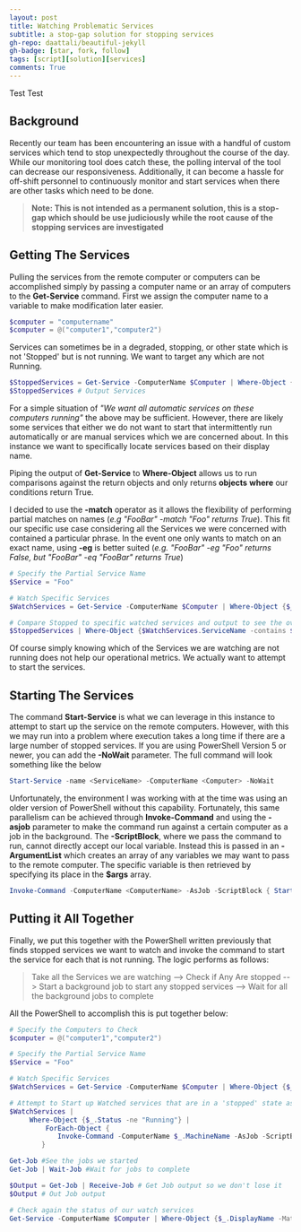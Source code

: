 ```yaml
---
layout: post
title: Watching Problematic Services
subtitle: a stop-gap solution for stopping services
gh-repo: daattali/beautiful-jekyll
gh-badge: [star, fork, follow]
tags: [script][solution][services]
comments: True
---
```

Test Test
## Background

Recently our team has been encountering an issue with a handful of custom services which tend to stop unexpectedly throughout the course of the day. While our monitoring tool does catch these, the polling interval of the tool can decrease our responsiveness. Additionally, it can become a hassle for off-shift personnel to continuously monitor and start services when there are other tasks which need to be done.

>**Note: This is not intended as a permanent solution, this is a stop-gap which should be use judiciously while the root cause of the stopping services are investigated**

## Getting The Services

Pulling the services from the remote computer or computers can be accomplished simply by passing a computer name or an array of computers to the **Get-Service** command. First we assign the computer name to a variable to make modification later easier.

```powershell
$computer = "computername"
$computer = @("computer1","computer2")
```

Services can sometimes be in a degraded, stopping, or other state which is not 'Stopped' but is not running. We want to target any which are not Running.

```powershell
$StoppedServices = Get-Service -ComputerName $Computer | Where-Object {($_.StartType -eq "Automatic") -and ($_.Status -ne "Running")}
$StoppedServices # Output Services
```

For a simple situation of *"We want all automatic services on these computers running"* the above may be sufficient. However, there are likely some services that either we do not want to start that intermittently run automatically or are manual services which we are concerned about. In this instance we want to specifically locate services based on their display name.

Piping the output of **Get-Service** to **Where-Object** allows us to run comparisons against the return objects and only returns **objects** **where** our conditions return True.

I decided to use the **-match** operator as it allows the flexibility of performing partial matches on names (*e.g "FooBar" -match "Foo" returns True*). This fit our specific use case considering all the Services we were concerned with contained a particular phrase. In the event one only wants to match on an exact name, using **-eg** is better suited (*e.g. "FooBar" -eg "Foo" returns False, but "FooBar" -eq "FooBar" returns True*)

```powershell
# Specify the Partial Service Name
$Service = "Foo"

# Watch Specific Services
$WatchServices = Get-Service -ComputerName $Computer | Where-Object {$_.Displayname -match $Service}

# Compare Stopped to specific watched services and output to see the overlap
$StoppedServices | Where-Object {$WatchServices.ServiceName -contains $_.ServiceName}
```

Of course simply knowing which of the Services we are watching are not running does not help our operational metrics. We actually want to attempt to start the services.

## Starting The Services

The command **Start-Service** is what we can leverage in this instance to attempt to start up the service on the remote computers. However, with this we may run into a problem where execution takes a long time if there are a large number of stopped services. If you are using PowerShell Version 5 or newer, you can add the **-NoWait** parameter. The full command will look something like the below

```powershell
Start-Service -name <ServiceName> -ComputerName <Computer> -NoWait
```

Unfortunately, the environment I was working with at the time was using an older version of PowerShell without this capability. Fortunately, this same parallelism can be achieved through **Invoke-Command** and using the **-asjob** parameter to make the command run against a certain computer as a job in the background. The **-ScriptBlock**, where we pass the command to run, cannot directly accept our local variable. Instead this is passed in an **-ArgumentList** which creates an array of any variables we may want to pass to the remote computer. The specific variable is then retrieved by specifying its place in the **$args** array.

```powershell
Invoke-Command -ComputerName <ComputerName> -AsJob -ScriptBlock { Start-Service -name $args[0]} -ArgumentList <ServiceToStart>
```

## Putting it All Together

Finally, we put this together with the PowerShell written previously that finds stopped services we want to watch and invoke the command to start the service for each that is not running. The logic performs as follows:

>Take all the Services we are watching --> Check if Any Are stopped --> Start a background job to start any stopped services --> Wait for all the background jobs to complete

All the PowerShell to accomplish this is put together below:

```powershell
# Specify the Computers to Check
$computer = @("computer1","computer2")

# Specify the Partial Service Name
$Service = "Foo"

# Watch Specific Services
$WatchServices = Get-Service -ComputerName $Computer | Where-Object {$_.Displayname -match $Service}

# Attempt to Start up Watched services that are in a 'stopped' state as a remotely invoked job
$WatchServices |
     Where-Object {$_.Status -ne "Running"} |
         ForEach-Object {
            Invoke-Command -ComputerName $_.MachineName -AsJob -ScriptBlock {Start-Service -name $args[0] } -ArgumentList $_.ServiceName | Out-Null
        }

Get-Job #See the jobs we started
Get-Job | Wait-Job #Wait for jobs to complete

$Output = Get-Job | Receive-Job # Get Job output so we don't lose it
$Output # Out Job output

# Check again the status of our watch services
Get-Service -ComputerName $Computer | Where-Object {$_.DisplayName -Match $Service}
```
